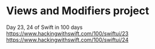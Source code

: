 Views and Modifiers project
===========================

Day 23, 24 of Swift in 100 days
https://www.hackingwithswift.com/100/swiftui/23
https://www.hackingwithswift.com/100/swiftui/24
